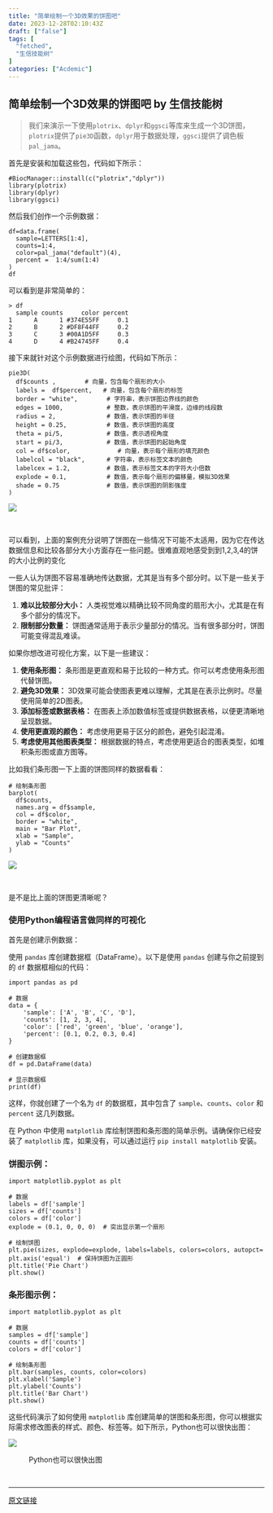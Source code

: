 ```yaml
---
title: "简单绘制一个3D效果的饼图吧"
date: 2023-12-28T02:10:43Z
draft: ["false"]
tags: [
  "fetched",
  "生信技能树"
]
categories: ["Acdemic"]
---
```

简单绘制一个3D效果的饼图吧 by 生信技能树
------
<div><section data-tool="mdnice编辑器" data-website="https://www.mdnice.com"><blockquote data-tool="mdnice编辑器"><p>我们来演示一下使用<code>plotrix</code>、<code>dplyr</code>和<code>ggsci</code>等库来生成一个3D饼图，<code>plotrix</code>提供了<code>pie3D</code>函数，<code>dplyr</code>用于数据处理，<code>ggsci</code>提供了调色板<code>pal_jama</code>。</p></blockquote><p data-tool="mdnice编辑器">首先是安装和加载这些包，代码如下所示：</p><pre data-tool="mdnice编辑器"><span></span><code><span>#BiocManager::install(c("plotrix","dplyr"))</span><br>library(plotrix)<br>library(dplyr)<br>library(ggsci)<br></code></pre><p data-tool="mdnice编辑器">然后我们创作一个示例数据：</p><pre data-tool="mdnice编辑器"><span></span><code>df=data.frame(<br>  sample=LETTERS[1:4],<br>  counts=1:4,<br>  color=pal_jama(<span>"default"</span>)(4),<br>  percent =  1:4/sum(1:4)<br>)<br>df<br></code></pre><p data-tool="mdnice编辑器">可以看到是非常简单的：</p><pre data-tool="mdnice编辑器"><span></span><code>&gt; df<br>  sample counts     color percent<br>1      A      1 <span>#374E55FF     0.1</span><br>2      B      2 <span>#DF8F44FF     0.2</span><br>3      C      3 <span>#00A1D5FF     0.3</span><br>4      D      4 <span>#B24745FF     0.4</span><br></code></pre><p data-tool="mdnice编辑器">接下来就针对这个示例数据进行绘图，代码如下所示：</p><pre data-tool="mdnice编辑器"><span></span><code>pie3D(<br>  df$counts ,        <span># 向量，包含每个扇形的大小</span><br>  labels =  df$percent,   <span># 向量，包含每个扇形的标签 </span><br>  border = <span>"white"</span>,        <span># 字符串，表示饼图边界线的颜色</span><br>  edges = <span>1000</span>,            <span># 整数，表示饼图的平滑度，边缘的线段数</span><br>  radius = <span>2</span>,              <span># 数值，表示饼图的半径</span><br>  height = <span>0.25</span>,           <span># 数值，表示饼图的高度</span><br>  theta = pi/<span>5</span>,            <span># 数值，表示透视角度</span><br>  start = pi/<span>3</span>,            <span># 数值，表示饼图的起始角度</span><br>  col = df$color,             <span># 向量，表示每个扇形的填充颜色</span><br>  labelcol = <span>"black"</span>,      <span># 字符串，表示标签文本的颜色</span><br>  labelcex = <span>1.2</span>,          <span># 数值，表示标签文本的字符大小倍数</span><br>  explode = <span>0.1</span>,           <span># 数值，表示每个扇形的偏移量，模拟3D效果</span><br>  shade = <span>0.75</span>             <span># 数值，表示饼图的阴影强度</span><br>)                     <br></code></pre><p><img data-galleryid="" data-imgfileid="100043495" data-ratio="0.5694444444444444" data-s="300,640" data-src="https://mmbiz.qpic.cn/mmbiz_png/cZNhZQ6j4wyGYbaoD2dGQbYsVMBeR3hqUZ6xuRaSV5h0IiaywCEdNVZe3lQnLlDG39fgsJibYvtGyz4ialC9Sqfsg/640?wx_fmt=png&amp;from=appmsg" data-type="png" data-w="1080" src="https://mmbiz.qpic.cn/mmbiz_png/cZNhZQ6j4wyGYbaoD2dGQbYsVMBeR3hqUZ6xuRaSV5h0IiaywCEdNVZe3lQnLlDG39fgsJibYvtGyz4ialC9Sqfsg/640?wx_fmt=png&amp;from=appmsg"></p><figure data-tool="mdnice编辑器"><figcaption> </figcaption></figure><p data-tool="mdnice编辑器">可以看到，上面的案例充分说明了饼图在一些情况下可能不太适用，因为它在传达数据信息和比较各部分大小方面存在一些问题。很难直观地感受到到1,2,3,4的饼的大小比例的变化</p><p data-tool="mdnice编辑器">一些人认为饼图不容易准确地传达数据，尤其是当有多个部分时。以下是一些关于饼图的常见批评：</p><ol data-tool="mdnice编辑器"><li><section><strong>难以比较部分大小：</strong> 人类视觉难以精确比较不同角度的扇形大小，尤其是在有多个部分的情况下。</section></li><li><section><strong>限制部分数量：</strong> 饼图通常适用于表示少量部分的情况。当有很多部分时，饼图可能变得混乱难读。</section></li></ol><p data-tool="mdnice编辑器">如果你想改进可视化方案，以下是一些建议：</p><ol data-tool="mdnice编辑器"><li><section><strong>使用条形图：</strong> 条形图是更直观和易于比较的一种方式。你可以考虑使用条形图代替饼图。</section></li><li><section><strong>避免3D效果：</strong> 3D效果可能会使图表更难以理解，尤其是在表示比例时。尽量使用简单的2D图表。</section></li><li><section><strong>添加标签或数据表格：</strong> 在图表上添加数值标签或提供数据表格，以便更清晰地呈现数据。</section></li><li><section><strong>使用更直观的颜色：</strong> 考虑使用更易于区分的颜色，避免引起混淆。</section></li><li><section><strong>考虑使用其他图表类型：</strong> 根据数据的特点，考虑使用更适合的图表类型，如堆积条形图或直方图等。</section></li></ol><p data-tool="mdnice编辑器">比如我们条形图一下上面的饼图同样的数据看看：</p><pre data-tool="mdnice编辑器"><span></span><code><span># 绘制条形图</span><br>barplot(<br>  df<span>$counts</span>,<br>  names.arg = df<span>$sample</span>,<br>  col = df<span>$color</span>,<br>  border = <span>"white"</span>,<br>  main = <span>"Bar Plot"</span>,<br>  xlab = <span>"Sample"</span>,<br>  ylab = <span>"Counts"</span><br>)<br></code></pre><p><img data-galleryid="" data-imgfileid="100043496" data-ratio="0.9071146245059288" data-s="300,640" data-src="https://mmbiz.qpic.cn/mmbiz_png/cZNhZQ6j4wyGYbaoD2dGQbYsVMBeR3hqS1yoMSQ3WiczdI3eAP8XqiaJ75PVNZlsfRY0uvyCFVuHiaEJl610FhrrQ/640?wx_fmt=png&amp;from=appmsg" data-type="png" data-w="1012" src="https://mmbiz.qpic.cn/mmbiz_png/cZNhZQ6j4wyGYbaoD2dGQbYsVMBeR3hqS1yoMSQ3WiczdI3eAP8XqiaJ75PVNZlsfRY0uvyCFVuHiaEJl610FhrrQ/640?wx_fmt=png&amp;from=appmsg"></p><figure data-tool="mdnice编辑器"><figcaption> </figcaption></figure><p data-tool="mdnice编辑器">是不是比上面的饼图更清晰呢？</p><h3 data-tool="mdnice编辑器"><span></span>使用Python编程语言做同样的可视化<span></span></h3><p data-tool="mdnice编辑器">首先是创建示例数据：</p><p data-tool="mdnice编辑器">使用 <code>pandas</code> 库创建数据框（DataFrame）。以下是使用 <code>pandas</code> 创建与你之前提到的 <code>df</code> 数据框相似的代码：</p><pre data-tool="mdnice编辑器"><span></span><code><span>import</span> pandas <span>as</span> pd<br><br><span># 数据</span><br>data = {<br>    <span>'sample'</span>: [<span>'A'</span>, <span>'B'</span>, <span>'C'</span>, <span>'D'</span>],<br>    <span>'counts'</span>: [<span>1</span>, <span>2</span>, <span>3</span>, <span>4</span>],<br>    <span>'color'</span>: [<span>'red'</span>, <span>'green'</span>, <span>'blue'</span>, <span>'orange'</span>],<br>    <span>'percent'</span>: [<span>0.1</span>, <span>0.2</span>, <span>0.3</span>, <span>0.4</span>]<br>}<br><br><span># 创建数据框</span><br>df = pd.DataFrame(data)<br><br><span># 显示数据框</span><br>print(df)<br></code></pre><p data-tool="mdnice编辑器">这样，你就创建了一个名为 <code>df</code> 的数据框，其中包含了 <code>sample</code>、<code>counts</code>、<code>color</code> 和 <code>percent</code> 这几列数据。</p><p data-tool="mdnice编辑器">在 Python 中使用 <code>matplotlib</code> 库绘制饼图和条形图的简单示例。请确保你已经安装了 <code>matplotlib</code> 库，如果没有，可以通过运行 <code>pip install matplotlib</code> 安装。</p><h3 data-tool="mdnice编辑器"><span></span>饼图示例：<span></span></h3><pre data-tool="mdnice编辑器"><span></span><code><span>import</span> matplotlib.pyplot <span>as</span> plt<br><br><span># 数据</span><br>labels = df[<span>'sample'</span>]<br>sizes = df[<span>'counts'</span>]<br>colors = df[<span>'color'</span>]<br>explode = (<span>0.1</span>, <span>0</span>, <span>0</span>, <span>0</span>)  <span># 突出显示第一个扇形</span><br><br><span># 绘制饼图</span><br>plt.pie(sizes, explode=explode, labels=labels, colors=colors, autopct=<span>'%1.1f%%'</span>, startangle=<span>140</span>)<br>plt.axis(<span>'equal'</span>)  <span># 保持饼图为正圆形</span><br>plt.title(<span>'Pie Chart'</span>)<br>plt.show()<br></code></pre><h3 data-tool="mdnice编辑器"><span></span>条形图示例：<span></span></h3><pre data-tool="mdnice编辑器"><span></span><code><span>import</span> matplotlib.pyplot <span>as</span> plt<br><br><span># 数据</span><br>samples = df[<span>'sample'</span>]<br>counts = df[<span>'counts'</span>]<br>colors = df[<span>'color'</span>]<br><br><span># 绘制条形图</span><br>plt.bar(samples, counts, color=colors)<br>plt.xlabel(<span>'Sample'</span>)<br>plt.ylabel(<span>'Counts'</span>)<br>plt.title(<span>'Bar Chart'</span>)<br>plt.show()<br></code></pre><p data-tool="mdnice编辑器">这些代码演示了如何使用 <code>matplotlib</code> 库创建简单的饼图和条形图，你可以根据实际需求修改图表的样式、颜色、标签等。如下所示，Python也可以很快出图：</p><p><img data-galleryid="" data-imgfileid="100043494" data-ratio="0.46944444444444444" data-s="300,640" data-src="https://mmbiz.qpic.cn/mmbiz_png/cZNhZQ6j4wyGYbaoD2dGQbYsVMBeR3hq0O9j1bqQkhicOvOSf5DEcqbH6wpchygQbubtJ6U2nSpPf6EN0YVD0lw/640?wx_fmt=png&amp;from=appmsg" data-type="png" data-w="1080" src="https://mmbiz.qpic.cn/mmbiz_png/cZNhZQ6j4wyGYbaoD2dGQbYsVMBeR3hq0O9j1bqQkhicOvOSf5DEcqbH6wpchygQbubtJ6U2nSpPf6EN0YVD0lw/640?wx_fmt=png&amp;from=appmsg"></p><figure data-tool="mdnice编辑器"><figcaption>Python也可以很快出图</figcaption></figure></section><p><br></p><p><mp-style-type data-value="3"></mp-style-type></p></div>  
<hr>
<a href="https://mp.weixin.qq.com/s/R_gIRlTe98K1GjIfBIdcNg",target="_blank" rel="noopener noreferrer">原文链接</a>
